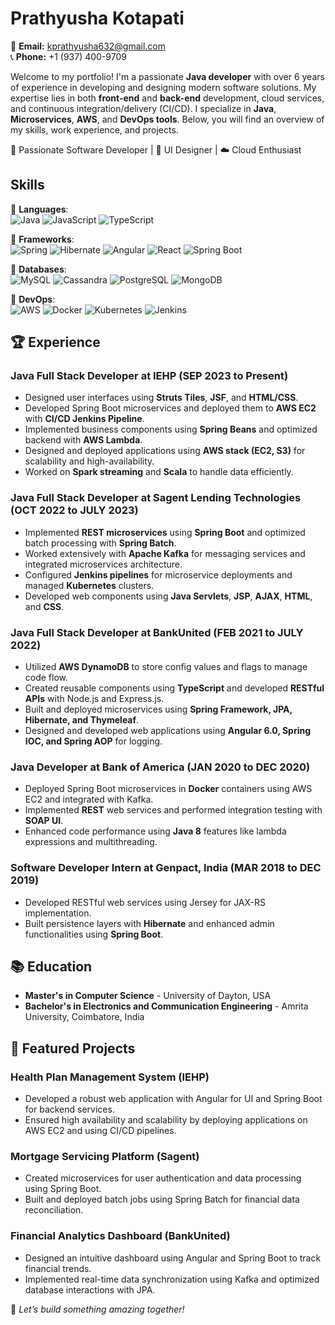 # Prathyusha Kotapati

📧 **Email:** kprathyusha632@gmail.com  
📞 **Phone:** +1 (937) 400-9709 

Welcome to my portfolio! I'm a passionate **Java developer** with over 6 years of experience in developing and designing modern software solutions. My expertise lies in both **front-end** and **back-end** development, cloud services, and continuous integration/delivery (CI/CD). I specialize in **Java**, **Microservices**, **AWS**, and **DevOps tools**. Below, you will find an overview of my skills, work experience, and projects.

🚀 Passionate Software Developer | 🎨 UI Designer | ☁️ Cloud Enthusiast  

## Skills  
📌 **Languages**:  
![Java](https://img.shields.io/badge/Java-%23ED8B00.svg?style=for-the-badge&logo=openjdk&logoColor=white) ![JavaScript](https://img.shields.io/badge/JavaScript-%23F7DF1E.svg?style=for-the-badge&logo=javascript&logoColor=black) ![TypeScript](https://img.shields.io/badge/TypeScript-%23007ACC.svg?style=for-the-badge&logo=typescript&logoColor=white)  

📌 **Frameworks**:  
![Spring](https://img.shields.io/badge/Spring-%236DB33F.svg?style=for-the-badge&logo=spring&logoColor=white) ![Hibernate](https://img.shields.io/badge/Hibernate-%232C3E50.svg?style=for-the-badge&logo=hibernate&logoColor=white) ![Angular](https://img.shields.io/badge/Angular-%23DD0031.svg?style=for-the-badge&logo=angular&logoColor=white) ![React](https://img.shields.io/badge/React-%2361DAFB.svg?style=for-the-badge&logo=react&logoColor=black) ![Spring Boot](https://img.shields.io/badge/Spring_Boot-%236DB33F.svg?style=for-the-badge&logo=spring&logoColor=white)   

📌 **Databases**:  
![MySQL](https://img.shields.io/badge/MySQL-%2300f.svg?style=for-the-badge&logo=mysql&logoColor=white) ![Cassandra](https://img.shields.io/badge/Cassandra-%231F59B7.svg?style=for-the-badge&logo=apache-cassandra&logoColor=white) ![PostgreSQL](https://img.shields.io/badge/PostgreSQL-%23316192.svg?style=for-the-badge&logo=postgresql&logoColor=white) ![MongoDB](https://img.shields.io/badge/MongoDB-%2347A248.svg?style=for-the-badge&logo=mongodb&logoColor=white)


📌 **DevOps**:  
![AWS](https://img.shields.io/badge/AWS-%23FF9900.svg?style=for-the-badge&logo=amazon-aws&logoColor=white) ![Docker](https://img.shields.io/badge/Docker-%232496ED.svg?style=for-the-badge&logo=docker&logoColor=white) ![Kubernetes](https://img.shields.io/badge/Kubernetes-%23326CE5.svg?style=for-the-badge&logo=kubernetes&logoColor=white) ![Jenkins](https://img.shields.io/badge/Jenkins-%23D24939.svg?style=for-the-badge&logo=jenkins&logoColor=white)   


## 🏆 Experience
### Java Full Stack Developer at **IEHP** (SEP 2023 to Present)
- Designed user interfaces using **Struts Tiles**, **JSF**, and **HTML/CSS**.
- Developed Spring Boot microservices and deployed them to **AWS EC2** with **CI/CD Jenkins Pipeline**.
- Implemented business components using **Spring Beans** and optimized backend with **AWS Lambda**.
- Designed and deployed applications using **AWS stack (EC2, S3)** for scalability and high-availability.
- Worked on **Spark streaming** and **Scala** to handle data efficiently.

### Java Full Stack Developer at **Sagent Lending Technologies** (OCT 2022 to JULY 2023)
- Implemented **REST microservices** using **Spring Boot** and optimized batch processing with **Spring Batch**.
- Worked extensively with **Apache Kafka** for messaging services and integrated microservices architecture.
- Configured **Jenkins pipelines** for microservice deployments and managed **Kubernetes** clusters.
- Developed web components using **Java Servlets**, **JSP**, **AJAX**, **HTML**, and **CSS**.

### Java Full Stack Developer at **BankUnited** (FEB 2021 to JULY 2022)
- Utilized **AWS DynamoDB** to store config values and flags to manage code flow.  
- Created reusable components using **TypeScript** and developed **RESTful APIs** with Node.js and Express.js.  
- Built and deployed microservices using **Spring Framework, JPA, Hibernate, and Thymeleaf**.  
- Designed and developed web applications using **Angular 6.0, Spring IOC, and Spring AOP** for logging.  

### Java Developer at  **Bank of America** (JAN 2020 to DEC 2020) 
- Deployed Spring Boot microservices in **Docker** containers using AWS EC2 and integrated with Kafka.  
- Implemented **REST** web services and performed integration testing with **SOAP UI**.  
- Enhanced code performance using **Java 8** features like lambda expressions and multithreading.  

### Software Developer Intern at **Genpact, India** (MAR 2018 to DEC 2019)
- Developed RESTful web services using Jersey for JAX-RS implementation.  
- Built persistence layers with **Hibernate** and enhanced admin functionalities using **Spring Boot**.  


## 📚 Education

- **Master's in Computer Science** - University of Dayton, USA
- **Bachelor's in Electronics and Communication Engineering** - Amrita University, Coimbatore, India

## 📌 Featured Projects  
### **Health Plan Management System (IEHP)**  
- Developed a robust web application with Angular for UI and Spring Boot for backend services.  
- Ensured high availability and scalability by deploying applications on AWS EC2 and using CI/CD pipelines.  

### **Mortgage Servicing Platform (Sagent)**  
- Created microservices for user authentication and data processing using Spring Boot.  
- Built and deployed batch jobs using Spring Batch for financial data reconciliation.  

### **Financial Analytics Dashboard (BankUnited)**  
- Designed an intuitive dashboard using Angular and Spring Boot to track financial trends.  
- Implemented real-time data synchronization using Kafka and optimized database interactions with JPA.  




🌟 *Let’s build something amazing together!*

